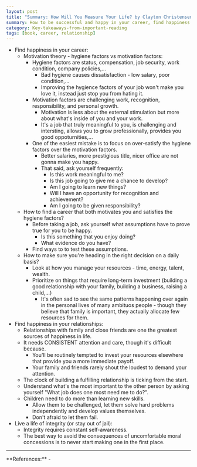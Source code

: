 ```yaml
---
layout: post
title: "Summary: How Will You Measure Your Life? by Clayton Christensen"
summary: How to be successful and happy in your career, find happiness in relationships, live a life of integrity.
category: Key-takeaways-from-important-reading
tags: [book, career, relationship]
---
```


- Find happiness in your career:
  - Motivation theory - hygiene factors vs motivation factors:
    - Hygiene factors are status, compensation, job security, work condition, company policies,...
      - Bad hygiene causes dissatisfaction - low salary, poor condition,...
      - Improving the hygience factors of your job won't make you love it, instead just stop you from hating it.
    - Motivation factors are challenging work, recognition, responsibility, and personal growth.
      - Motivation is less about the external stimulation but more about what's inside of you and your work.
      - It's a job that truly meaningful to you, is challenging and intersting, allows you to grow professionally, provides you good oppoturnities,...
    - One of the easiest mistake is to focus on over-satisfy the hygiene factors over the motivation factors.
      - Better salaries, more prestigious title, nicer office are not gonna make you happy.
      - That said, ask yourself frequently:
        - Is this work meaningful to me?
        - Is this job going to give me a chance to develop?
        - Am I going to learn new things?
        - Will I have an opportunity for recognition and achievement?
        - Am I going to be given responsibility?
  - How to find a career that both motivates you and satisfies the hygiene factors?
    - Before taking a job, ask yourself what assumptions have to prove true for you to be happy.
      - Is this something that you enjoy doing?
      - What evidence do you have?
    - Find ways to to test these assumptions.
  - How to make sure you're heading in the right decision on a daily basis?
    - Look at how you manage your resources - time, energy, talent, wealth.
    - Prioritize on things that require long-term investment (building a good relationship with your family, building a business, raising a child,...)
      - It's often sad to see the same patterns happening over again in the personal lives of many ambituos people - though they believe that family is important, they actually allocate few resources for them.
- Find happiness in your relationships:
  - Relationships with family and close friends are one the greatest sources of happiness in life.
  - It needs CONSISTENT attention and care, though it's difficult because.
    - You'll be routinely tempted to invest your resources elsewhere that provide you a more immediate payoff.
    - Your family and friends rarely shout the loudest to demand your attention.
  - The clock of building a fulfilling relationship is ticking from the start.
  - Understand what's the most important to the other person by asking yourself "What job does one most need me to do?".
  - Children need to do more than learning new skills.
    - Allow them to be challenged, let them solve hard problems independently and develop values themselves.
    - Don't afraid to let them fail.
- Live a life of integrity (or stay out of jail):
  - Integrity requires constant self-awareness.
  - The best way to avoid the consequences of uncomfortable moral concessions is to never start making one in the first place.

<hr>
**References:**
- <https://www.goodreads.com/book/show/13425570-how-will-you-measure-your-life>
